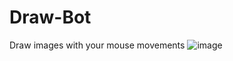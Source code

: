 # Draw-Bot
Draw images with your mouse movements
![image](https://user-images.githubusercontent.com/45638332/92926847-57222e00-f445-11ea-8dbd-a8fa39839eff.png)

